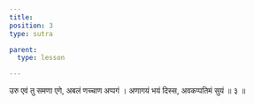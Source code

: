 ```yaml
---
title: 
position: 3
type: sutra

parent:
  type: lesson

---
```


उरु एवं तु समणा एगे, अबलं णच्चाण अप्पगं । 
अणागयं भयं दिस्स, अवकप्पतिमं सुयं ॥ ३ ॥